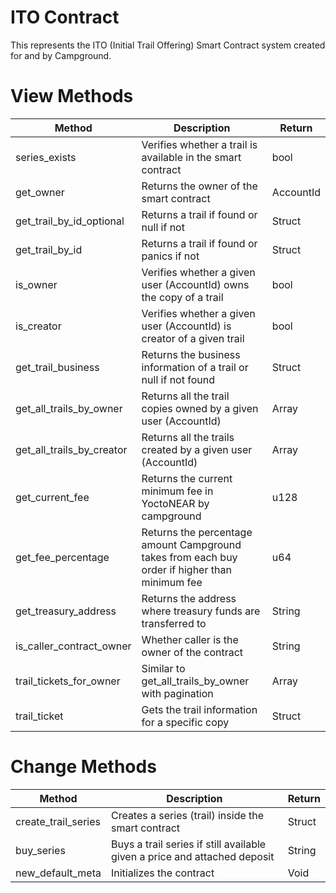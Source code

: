 # ITO Contract

This represents the ITO (Initial Trail Offering) Smart Contract system created for and by Campground.

# View Methods

| Method | Description | Return |
| ------ | ----------- | ---- |
| series_exists | Verifies whether a trail is available in the smart contract | bool |
| get_owner | Returns the owner of the smart contract | AccountId |
| get_trail_by_id_optional | Returns a trail if found or null if not | Struct |
| get_trail_by_id | Returns a trail if found or panics if not | Struct |
| is_owner | Verifies whether a given user (AccountId) owns the copy of a trail | bool |
| is_creator | Verifies whether a given user (AccountId) is creator of a given trail | bool |
| get_trail_business | Returns the business information of a trail or null if not found | Struct |
| get_all_trails_by_owner | Returns all the trail copies owned by a given user (AccountId) | Array<Struct> |
| get_all_trails_by_creator | Returns all the trails created by a given user (AccountId) | Array<Struct> |
| get_current_fee | Returns the current minimum fee in YoctoNEAR by campground | u128 |
| get_fee_percentage | Returns the percentage amount Campground takes from each buy order if higher than minimum fee | u64 |
| get_treasury_address | Returns the address where treasury funds are transferred to | String | 
| is_caller_contract_owner | Whether caller is the owner of the contract | String | 
| trail_tickets_for_owner | Similar to get_all_trails_by_owner with pagination | Array<Struct> | 
| trail_ticket | Gets the trail information for a specific copy | Struct |

# Change Methods

| Method | Description | Return |
| ------ | ----------- | ---- |
| create_trail_series | Creates a series (trail) inside the smart contract | Struct | 
| buy_series | Buys a trail series if still available given a price and attached deposit | String |
| new_default_meta | Initializes the contract | Void |
